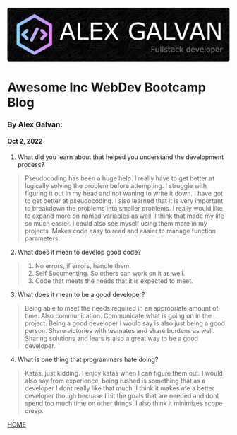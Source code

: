 ![bio header](/img/github-header-image.png)
# Awesome Inc WebDev Bootcamp Blog

### By Alex Galvan:
####  Oct 2, 2022

1. What did you learn about that helped you understand the development process?
> Pseudocoding has been a huge help. I really have to get better at logically solving the problem before attempting.
I struggle with figuring it out in my head and not waning to write it down. I have got to get better at pseudocoding. I also learned that it is very important to breakdown the problems into smaller problems. I really would like to expand more on named variables as well. I think that made my life so much easier. I could also see myself using them more in my projects. Makes code easy to read and easier to manage function parameters. 

2. What does it mean to develop good code?
> 1. No errors, if errors, handle them.
> 2. Self Socumenting. So others can work on it as well.
> 3. Code that meets the needs that it is expected to meet.

3. What does it mean to be a good developer?
> Being able to meet the needs required in an appropriate amount of time. Also communication. Communicate what is going on in the project. Being a  good developer I would say is also just being a good person. Share victories with teamates and share burdens as well. Sharing solutions and lears is also a great way to be a good developer. 

4. What is one thing that programmers hate doing?
> Katas. just kidding. I enjoy katas when I can figure them out. I would also say from experience, being rushed is something that as a developer I dont really like that much. I think it makes me a better developer though becuase I hit the goals that are needed and dont spend too much time on other things. I also think it minimizes scope creep. 


[HOME](../blog.md)
